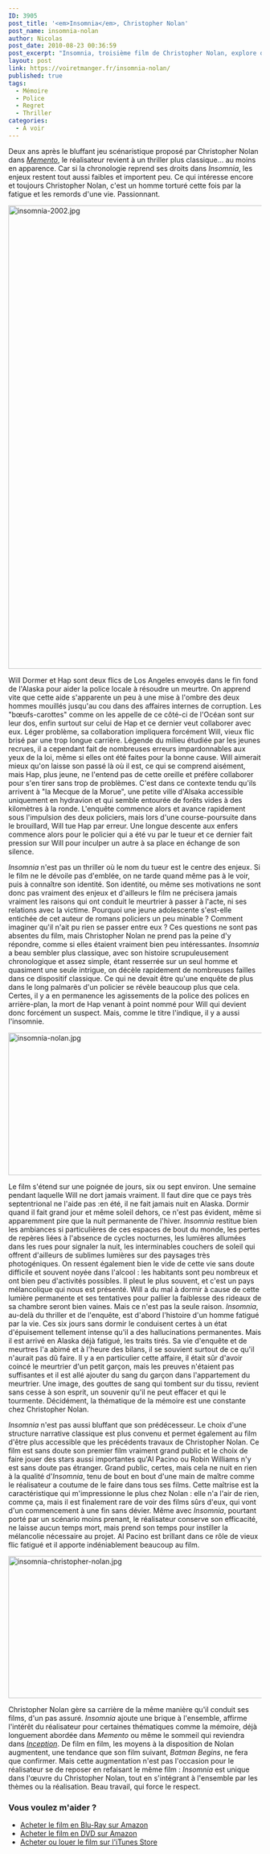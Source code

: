```yaml
---
ID: 3905
post_title: '<em>Insomnia</em>, Christopher Nolan'
post_name: insomnia-nolan
author: Nicolas
post_date: 2010-08-23 00:36:59
post_excerpt: "Insomnia, troisième film de Christopher Nolan, explore de nouvelles voies en suivant l'ordre chronologique et en évitant les histoires à énigme. Le film ne perd néanmoins pas en intérêt, bien au contraire. L'histoire de ce flic fatigué d'une trop longue vie est passionnante, et le film techniquement sans faille. "
layout: post
link: https://voiretmanger.fr/insomnia-nolan/
published: true
tags:
  - Mémoire
  - Police
  - Regret
  - Thriller
categories:
  - À voir
---
```

Deux ans après le bluffant jeu scénaristique proposé par Christopher Nolan dans <em><a href="https://voiretmanger.fr/2010/08/10/memento-nolan/">Memento</a></em>, le réalisateur revient à un thriller plus classique… au moins en apparence. Car si la chronologie reprend ses droits dans <em>Insomnia</em>, les enjeux restent tout aussi faibles et importent peu. Ce qui intéresse encore et toujours Christopher Nolan, c'est un homme torturé cette fois par la fatigue et les remords d'une vie. Passionnant.

<img class="aligncenter" src="https://voiretmanger.fr/wp-content/uploads/2010/08/insomnia-2002.jpg" alt="insomnia-2002.jpg" width="690" height="920" border="0" />

Will Dormer et Hap sont deux flics de Los Angeles envoyés dans le fin fond de l'Alaska pour aider la police locale à résoudre un meurtre. On apprend vite que cette aide s'apparente un peu à une mise à l'ombre des deux hommes mouillés jusqu'au cou dans des affaires internes de corruption. Les "bœufs-carottes" comme on les appelle de ce côté-ci de l'Océan sont sur leur dos, enfin surtout sur celui de Hap et ce dernier veut collaborer avec eux. Léger problème, sa collaboration impliquera forcément Will, vieux flic brisé par une trop longue carrière. Légende du milieu étudiée par les jeunes recrues, il a cependant fait de nombreuses erreurs impardonnables aux yeux de la loi, même si elles ont été faites pour la bonne cause. Will aimerait mieux qu'on laisse son passé là où il est, ce qui se comprend aisément, mais Hap, plus jeune, ne l'entend pas de cette oreille et préfère collaborer pour s'en tirer sans trop de problèmes. C'est dans ce contexte tendu qu'ils arrivent à "la Mecque de la Morue", une petite ville d'Alsaka accessible uniquement en hydravion et qui semble entourée de forêts vides à des kilomètres à la ronde. L'enquête commence alors et avance rapidement sous l'impulsion des deux policiers, mais lors d'une course-poursuite dans le brouillard, Will tue Hap par erreur. Une longue descente aux enfers commence alors pour le policier qui a été vu par le tueur et ce dernier fait pression sur Will pour inculper un autre à sa place en échange de son silence.

<em>Insomnia</em> n'est pas un thriller où le nom du tueur est le centre des enjeux. Si le film ne le dévoile pas d'emblée, on ne tarde quand même pas à le voir, puis à connaître son identité. Son identité, ou même ses motivations ne sont donc pas vraiment des enjeux et d'ailleurs le film ne précisera jamais vraiment les raisons qui ont conduit le meurtrier à passer à l'acte, ni ses relations avec la victime. Pourquoi une jeune adolescente s'est-elle entichée de cet auteur de romans policiers un peu minable ? Comment imaginer qu'il n'ait pu rien se passer entre eux ? Ces questions ne sont pas absentes du film, mais Christopher Nolan ne prend pas la peine d'y répondre, comme si elles étaient vraiment bien peu intéressantes. <em>Insomnia</em> a beau sembler plus classique, avec son histoire scrupuleusement chronologique et assez simple, étant resserrée sur un seul homme et quasiment une seule intrigue, on décèle rapidement de nombreuses failles dans ce dispositif classique. Ce qui ne devait être qu'une enquête de plus dans le long palmarès d'un policier se révèle beaucoup plus que cela. Certes, il y a en permanence les agissements de la police des polices en arrière-plan, la mort de Hap venant à point nommé pour Will qui devient donc forcément un suspect. Mais, comme le titre l'indique, il y a aussi l'insomnie.

<img class="aligncenter" src="https://voiretmanger.fr/wp-content/uploads/2010/08/insomnia-nolan.jpg" alt="insomnia-nolan.jpg" width="690" height="283" border="0" />

Le film s'étend sur une poignée de jours, six ou sept environ. Une semaine pendant laquelle Will ne dort jamais vraiment. Il faut dire que ce pays très septentrional ne l'aide pas :en été, il ne fait jamais nuit en Alaska. Dormir quand il fait grand jour et même soleil dehors, ce n'est pas évident, même si apparemment pire que la nuit permanente de l'hiver. <em>Insomnia</em> restitue bien les ambiances si particulières de ces espaces de bout du monde, les pertes de repères liées à l'absence de cycles nocturnes, les lumières allumées dans les rues pour signaler la nuit, les interminables couchers de soleil qui offrent d'ailleurs de sublimes lumières sur des paysages très photogéniques. On ressent également bien le vide de cette vie sans doute difficile et souvent noyée dans l'alcool : les habitants sont peu nombreux et ont bien peu d'activités possibles. Il pleut le plus souvent, et c'est un pays mélancolique qui nous est présenté. Will a du mal à dormir à cause de cette lumière permanente et ses tentatives pour pallier la faiblesse des rideaux de sa chambre seront bien vaines. Mais ce n'est pas la seule raison. <em>Insomnia</em>, au-delà du thriller et de l'enquête, est d'abord l'histoire d'un homme fatigué par la vie. Ces six jours sans dormir le conduisent certes à un état d'épuisement tellement intense qu'il a des hallucinations permanentes. Mais il est arrivé en Alaska déjà fatigué, les traits tirés. Sa vie d'enquête et de meurtres l'a abimé et à l'heure des bilans, il se souvient surtout de ce qu'il n'aurait pas dû faire. Il y a en particulier cette affaire, il était sûr d'avoir coincé le meurtrier d'un petit garçon, mais les preuves n'étaient pas suffisantes et il est allé ajouter du sang du garçon dans l'appartement du meurtrier. Une image, des gouttes de sang qui tombent sur du tissu, revient sans cesse à son esprit, un souvenir qu'il ne peut effacer et qui le tourmente. Décidément, la thématique de la mémoire est une constante chez Christopher Nolan.

<em>Insomnia</em> n'est pas aussi bluffant que son prédécesseur. Le choix d'une structure narrative classique est plus convenu et permet également au film d'être plus accessible que les précédents travaux de Christopher Nolan. Ce film est sans doute son premier film vraiment grand public et le choix de faire jouer des stars aussi importantes qu'Al Pacino ou Robin Williams n'y est sans doute pas étranger. Grand public, certes, mais cela ne nuit en rien à la qualité d'<em>Insomnia</em>, tenu de bout en bout d'une main de maître comme le réalisateur a coutume de le faire dans tous ses films. Cette maîtrise est la caractéristique qui m'impressionne le plus chez Nolan : elle n'a l'air de rien, comme ça, mais il est finalement rare de voir des films sûrs d'eux, qui vont d'un commencement à une fin sans dévier. Même avec <em>Insomnia</em>, pourtant porté par un scénario moins prenant, le réalisateur conserve son efficacité, ne laisse aucun temps mort, mais prend son temps pour instiller la mélancolie nécessaire au projet. Al Pacino est brillant dans ce rôle de vieux flic fatigué et il apporte indéniablement beaucoup au film.

<img class="aligncenter" src="https://voiretmanger.fr/wp-content/uploads/2010/08/insomnia-christopher-nolan1.jpg" alt="insomnia-christopher-nolan.jpg" width="690" height="282" border="0" />

Christopher Nolan gère sa carrière de la même manière qu'il conduit ses films, d'un pas assuré. <em>Insomnia</em> ajoute une brique à l'ensemble, affirme l'intérêt du réalisateur pour certaines thématiques comme la mémoire, déjà longuement abordée dans <em>Memento</em> ou même le sommeil qui reviendra dans <em><a href="https://voiretmanger.fr/2010/07/17/inception-nolan/">Inception</a></em>. De film en film, les moyens à la disposition de Nolan augmentent, une tendance que son film suivant, <em>Batman Begins</em>, ne fera que confirmer. Mais cette augmentation n'est pas l'occasion pour le réalisateur se de reposer en refaisant le même film : <em>Insomnia</em> est unique dans l'œuvre du Christopher Nolan, tout en s'intégrant à l'ensemble par les thèmes ou la réalisation. Beau travail, qui force le respect.

<div class="amazon">
<h3>Vous voulez m'aider ?</h3>
<ul>
	<li><a href="http://www.amazon.fr/gp/product/B003Z421EG/ref=as_li_ss_tl?ie=UTF8&tag=leblogdenic07-21&linkCode=as2&camp=1642&creative=19458&creativeASIN=B003Z421EG">Acheter le film en Blu-Ray sur Amazon</a></li>
	<li><a href="http://www.amazon.fr/gp/product/B00007K6JV/ref=as_li_ss_tl?ie=UTF8&tag=leblogdenic07-21&linkCode=as2&camp=1642&creative=19458&creativeASIN=B00007K6JV">Acheter le film en DVD sur Amazon</a></li>
	<li><a href="http://itunes.apple.com/fr/movie/insomnia/id380832621">Acheter ou louer le film sur l'iTunes Store</a></li>
</ul>
</div>